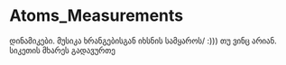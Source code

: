 # Atoms_Measurements
დინამიკები. მუსიკა ხრანგებისგან იხსნის სამყაროს/ :))) თუ ვინც არიან. სიკეთის მხარეს გადავურთე
